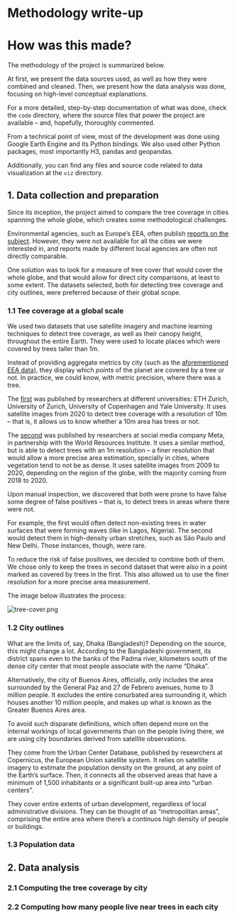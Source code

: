# Methodology write-up

# How was this made?

The methodology of the project is summarized below. 

At first, we present the data sources used, as well as how they were combined and cleaned. Then, we present how the data analysis was done, focusing on high-level conceptual explanations. 

For a more detailed, step-by-step documentation of what was done, check the `code` directory, where the source files that power the project are available – and, hopefully, thoroughly commented.

From a technical point of view, most of the development was done using Google Earth Engine and its Python bindings. We also used other Python packages, most importantly H3, pandas and geopandas.

Additionally, you can find any files and source code related to data visualization at the `viz` directory.

## 1. Data collection and preparation

Since its inception, the project aimed to compare the tree coverage in cities spanning the whole globe, which creates some methodological challenges. 

Environmental agencies, such as Europe’s EEA, often publish [reports on the subject](https://www.eea.europa.eu/data-and-maps/dashboards/urban-tree-cover). However, they were not available for all the cities we were interested in, and reports made by different local agencies are often not directly comparable.

One solution was to look for a measure of tree cover that would cover the whole globe, and that would allow for direct city comparisons, at least to some extent. The datasets selected, both for detecting tree coverage and city outlines, were preferred because of their global scope.

### 1.1 Tee coverage at a global scale

We used two datasets that use satellite imagery and machine learning techniques to detect tree coverage, as well as their canopy height, throughout the entire Earth. They were used to locate places which were covered by trees taller than 1m.

Instead of providing aggregate metrics by city (such as the [aforementioned EEA data](https://www.eea.europa.eu/data-and-maps/dashboards/urban-tree-cover)), they display which *points* of the planet are covered by a tree or not. In practice, we could know, with metric precision, where there was a tree.

The [first](https://langnico.github.io/globalcanopyheight/) was published by researchers at different universities: ETH Zurich, University of Zurich, University of Copenhagen and Yale University. It uses satellite images from 2020 to detect tree coverage with a resolution of 10m – that is, it allows us to know whether a 10m area has trees or not.

The [second](https://sustainability.atmeta.com/blog/2024/04/22/using-artificial-intelligence-to-map-the-earths-forests/) was published by researchers at social media company Meta, in partnership with the World Resources Institute. It uses a similar method, but is able to detect trees with an 1m resolution – a finer resolution that would allow a more precise area estimation, specially in cities, where vegetation tend to not be as dense. It uses satellite images from 2009 to 2020, depending on the region of the globe, with the majority coming from 2018 to 2020.

Upon manual inspection, we discovered that both were prone to have false some degree of false positives – that is, to detect trees in areas where there were not. 

For example, the first would often detect non-existing trees in water surfaces that were forming waves (like in Lagos, Nigeria). The second would detect them in high-density urban stretches, such as São Paulo and New Delhi. Those instances, though, were rare.

To reduce the risk of false positives, we decided to combine both of them. We chose only to keep the trees in second dataset that were also in a point marked as covered by trees in the first. This also allowed us to use the finer resolution for a more precise area measurement.

The image below illustrates the process:

![tree-cover.png](Methodology%20write-up%20c88f3bdc8df240d9b8bab1ddd91f93f6/tree-cover.png)

### 1.2 City outlines

What are the limits of, say, Dhaka (Bangladesh)? Depending on the source, this might change a lot. According to the Bangladeshi government, its district spans even to the banks of the Padma river, kilometers south of the dense city center that most people associate with the name “Dhaka”.

Alternatively, the city of Buenos Aires, officially, only includes the area surrounded by the General Paz and 27 de Febrero avenues, home to 3 million people. It excludes the entire conurbated area surrounding it, which houses another 10 million people, and makes up what is known as the Greater Buenos Aires area.

To avoid such disparate definitions, which often depend more on the internal workings of local governments than on the people living there, we are using city boundaries derived from satellite observations.

They come from the Urban Center Database, published by researchers at Copernicus, the European Union satellite system. It relies on satellite imagery to estimate the population density on the ground, at any point of the Earth’s surface. Then, it connects all the observed areas that have a minimum of 1,500 inhabitants or a significant built-up area into “urban centers”. 

They cover entire extents of urban development, regardless of local administrative divisions. They can be thought of as “metropolitan areas”,  comprising the entire area where there’s a continuos high density of people or buildings.

### 1.3 Population data

## 2. Data analysis

### 2.1 Computing the tree coverage by city

### 2.2 Computing how many people live near trees in each city

